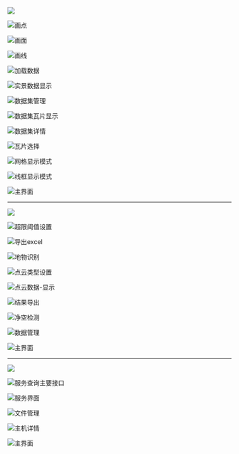 ![](img\Pop3dLite\点云显示模式.png)

![画点](img\Pop3dLite\画点.png)

![画面](img\Pop3dLite\画面.png)

![画线](img\Pop3dLite\画线.png)

![加载数据](img\Pop3dLite\加载数据.png)

![实景数据显示](img\Pop3dLite\实景数据显示.png)

![数据集管理](img\Pop3dLite\数据集管理.png)

![数据集瓦片显示](img\Pop3dLite\数据集瓦片显示.png)

![数据集详情](img\Pop3dLite\数据集详情.png)

![瓦片选择](img\Pop3dLite\瓦片选择.png)

![网格显示模式](img\Pop3dLite\网格显示模式.png)

![线框显示模式](img\Pop3dLite\线框显示模式.png)

![主界面](img\Pop3dLite\主界面.png)

------

![](img\Pop3dElectricity\obj叠加.png)

![超限阈值设置](img\Pop3dElectricity\超限阈值设置.png)

![导出excel](img\Pop3dElectricity\导出excel.png)

![地物识别](img\Pop3dElectricity\地物识别.png)

![点云类型设置](img\Pop3dElectricity\点云类型设置.png)

![点云数据-显示](img\Pop3dElectricity\点云数据-显示.png)

![结果导出](img\Pop3dElectricity\结果导出.png)

![净空检测](img\Pop3dElectricity\净空检测.png)

![数据管理](img\Pop3dElectricity\数据管理.png)

![主界面](img\Pop3dElectricity\主界面.png)

------

![](img\Pop3dCluster\程序文件目录.png)

![服务查询主要接口](img\Pop3dCluster\服务查询主要接口.png)

![服务界面](img\Pop3dCluster\服务界面.png)

![文件管理](img\Pop3dCluster\文件管理.png)

![主机详情](img\Pop3dCluster\主机详情.png)

![主界面](img\Pop3dCluster\主界面.png)